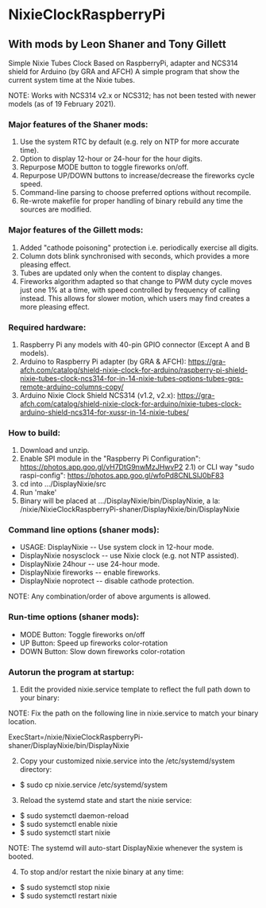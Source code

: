 # NixieClockRaspberryPi
## With mods by Leon Shaner and Tony Gillett

Simple Nixie Tubes Clock Based on RaspberryPi, adapter and NCS314 shield for Arduino (by GRA and AFCH)
A simple program that show the current system time at the Nixie tubes.

NOTE: Works with NCS314 v2.x or NCS312; has not been tested with newer models (as of 19 February 2021).

### Major features of the Shaner mods:

  1) Use the system RTC by default (e.g. rely on NTP for more accurate time).
  2) Option to display 12-hour or 24-hour for the hour digits.
  3) Repurpose MODE button to toggle fireworks on/off.
  4) Repurpose UP/DOWN buttons to increase/decrease the fireworks cycle speed.
  5) Command-line parsing to choose preferred options without recompile.
  6) Re-wrote makefile for proper handling of binary rebuild any time the sources are modified.

### Major features of the Gillett mods:

  1) Added "cathode poisoning" protection i.e. periodically exercise all digits. 
  2) Column dots blink synchronised with seconds, which provides a more pleasing effect.
  3) Tubes are updated only when the content to display changes.
  4) Fireworks algorithm adapted so that change to PWM duty cycle moves just one 1% at a time, with speed controlled by frequency of calling instead. This allows for slower motion, which users may find creates a more pleasing effect.

### Required hardware:
  1) Raspberry Pi any models with 40-pin GPIO connector (Except A and B models).
  2) Arduino to Raspberry Pi adapter (by GRA & AFCH): https://gra-afch.com/catalog/shield-nixie-clock-for-arduino/raspberry-pi-shield-nixie-tubes-clock-ncs314-for-in-14-nixie-tubes-options-tubes-gps-remote-arduino-columns-copy/
  3) Arduino Nixie Clock Shield NCS314 (v1.2, v2.x): https://gra-afch.com/catalog/shield-nixie-clock-for-arduino/nixie-tubes-clock-arduino-shield-ncs314-for-xussr-in-14-nixie-tubes/


### How to build:

  1) Download and unzip.
  2) Enable SPI module in the "Raspberry Pi Configuration": https://photos.app.goo.gl/vH7DtG9nwMzJHwvP2
  2.1) or CLI way "sudo raspi-config": https://photos.app.goo.gl/wfoPd8CNLSlJ0bF83
  3) cd into .../DisplayNixie/src
  4) Run 'make'
  5) Binary will be placed at .../DisplayNixie/bin/DisplayNixie, a la:
	/nixie/NixieClockRaspberryPi-shaner/DisplayNixie/bin/DisplayNixie

### Сommand line options (shaner mods):
* USAGE: DisplayNixie     -- Use system clock in 12-hour mode.
* DisplayNixie nosysclock -- use Nixie clock (e.g. not NTP assisted).
* DisplayNixie 24hour     -- use 24-hour mode.
* DisplayNixie fireworks  -- enable fireworks.
* DisplayNixie noprotect  -- disable cathode protection.

NOTE:  Any combination/order of above arguments is allowed.

### Run-time options (shaner mods):

* MODE Button:  Toggle fireworks on/off
* UP Button:    Speed up fireworks color-rotation
* DOWN Button:  Slow down fireworks color-rotation


### Autorun the program at startup: 

1) Edit the provided nixie.service template to reflect the full path down to your binary:

NOTE: Fix the path on the following line in nixie.service to match your binary location.

  ExecStart=/nixie/NixieClockRaspberryPi-shaner/DisplayNixie/bin/DisplayNixie

2) Copy your customized nixie.service into the /etc/systemd/system directory:
*  $ sudo cp nixie.service /etc/systemd/system

3) Reload the systemd state and start the nixie service:
*  $ sudo systemctl daemon-reload
*  $ sudo systemctl enable nixie
*  $ sudo systemctl start nixie

NOTE:  The systemd will auto-start DisplayNixie whenever the system is booted.

4) To stop and/or restart the nixie binary at any time:
*  $ sudo systemctl stop nixie
*  $ sudo systemctl restart nixie
